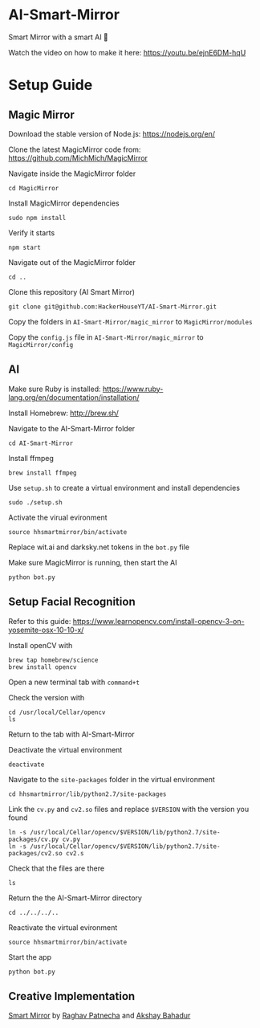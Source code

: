 # AI-Smart-Mirror
Smart Mirror with a smart AI 🤖

Watch the video on how to make it here:
https://youtu.be/ejnE6DM-hqU

# Setup Guide

## Magic Mirror
Download the stable version of Node.js: 
https://nodejs.org/en/

Clone the latest MagicMirror code from:
https://github.com/MichMich/MagicMirror

Navigate inside the MagicMirror folder
```shell
cd MagicMirror
```

Install MagicMirror dependencies
```shell
sudo npm install
```
 
Verify it starts
```shell
npm start
```
 
Navigate out of the MagicMirror folder
```shell
cd ..
```
 
Clone this repository (AI Smart Mirror)
```shell
git clone git@github.com:HackerHouseYT/AI-Smart-Mirror.git
```

Copy the folders in `AI-Smart-Mirror/magic_mirror` to `MagicMirror/modules`

Copy the `config.js` file in `AI-Smart-Mirror/magic_mirror` to `MagicMirror/config`
 
## AI
 
Make sure Ruby is installed: https://www.ruby-lang.org/en/documentation/installation/
 
Install Homebrew: http://brew.sh/
 
Navigate to the AI-Smart-Mirror folder
```shell
cd AI-Smart-Mirror
```

Install ffmpeg
```
brew install ffmpeg
```

Use `setup.sh` to create a virtual environment and install dependencies
```shell
sudo ./setup.sh
```

Activate the virual evironment
```shell
source hhsmartmirror/bin/activate
```

Replace wit.ai and darksky.net tokens in the `bot.py` file

Make sure MagicMirror is running, then start the AI
```shell
python bot.py
```

## Setup Facial Recognition
Refer to this guide: https://www.learnopencv.com/install-opencv-3-on-yosemite-osx-10-10-x/

Install openCV with 
```shell
brew tap homebrew/science
brew install opencv
```

Open a new terminal tab with `command+t`

Check the version with
```shell
cd /usr/local/Cellar/opencv
ls
```
Return to the tab with AI-Smart-Mirror

Deactivate the virtual environment
```shell
deactivate
```

Navigate to the `site-packages` folder in the virtual environment
```shell
cd hhsmartmirror/lib/python2.7/site-packages
```

Link the `cv.py` and `cv2.so` files and replace `$VERSION` with the version you found
```shell
ln -s /usr/local/Cellar/opencv/$VERSION/lib/python2.7/site-packages/cv.py cv.py
ln -s /usr/local/Cellar/opencv/$VERSION/lib/python2.7/site-packages/cv2.so cv2.s
```

Check that the files are there
```shell
ls
```
Return the the AI-Smart-Mirror directory
```shell
cd ../../../..
```

Reactivate the virtual evironment
```shell
source hhsmartmirror/bin/activate
```

Start the app
```shell
python bot.py
```
## Creative Implementation

[Smart Mirror](https://github.com/akshaybahadur21/Smart_Mirror) by [Raghav Patnecha](https://raghavpatnecha.github.io/) and [Akshay Bahadur](http://akshaybahadur.com/)
 

